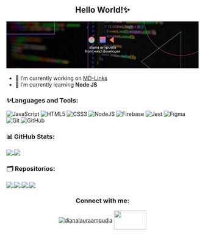 <h2 align="center"> Hello World!✨</h2>

![Masterhead](https://raw.githubusercontent.com/DianaAmpudia/DianaAmpudia/main/banner_dianaap.png)

- 🔭 I’m currently working on [MD-Links](https://github.com/DianaAmpudia/CDMX013-md-links)
- 🌱 I’m currently learning **Node JS**

### ✨Languages and Tools:

![JavaScript](https://img.shields.io/badge/JavaScript-F7DF1E?style=for-the-badge&logo=javascript&logoColor=black)
![HTML5](https://img.shields.io/badge/html5-%23E34F26.svg?style=for-the-badge&logo=html5&logoColor=white)
![CSS3](https://img.shields.io/badge/css3-%231572B6.svg?style=for-the-badge&logo=css3&logoColor=white)
![NodeJS](https://img.shields.io/badge/Node.js-43853D?style=for-the-badge&logo=node.js&logoColor=white)
![Firebase](https://img.shields.io/badge/firebase-%23039BE5.svg?style=for-the-badge&logo=firebase)
![Jest](https://img.shields.io/badge/-jest-%23C21325?style=for-the-badge&logo=jest&logoColor=white)
![Figma](https://img.shields.io/badge/figma-%23F24E1E.svg?style=for-the-badge&logo=figma&logoColor=white)
![Git](https://img.shields.io/badge/git-%23F05033.svg?style=for-the-badge&logo=git&logoColor=white)
![GitHub](https://img.shields.io/badge/github-%23121011.svg?style=for-the-badge&logo=github&logoColor=white)

### 📊 GitHub Stats:
<a href="https://github-readme-stats.vercel.app/api?username=dianaampudia&theme=aura&hide_border=false&include_all_commits=true&count_private=true">
  <img align="center" src="https://github-readme-stats.vercel.app/api?username=dianaampudia&theme=aura&hide_border=false&include_all_commits=true&count_private=true" width="355"/>
</a>
<a href="https://github-readme-stats.vercel.app/api/top-langs/?username=dianaampudia&theme=aura&hide_border=false&include_all_commits=true&count_private=true&layout=compact">
  <img align="center" src="https://github-readme-stats.vercel.app/api/top-langs/?username=dianaampudia&theme=aura&hide_border=false&include_all_commits=true&count_private=true&layout=compact"/>
</a>

### 🗂️ Repositorios:

<a href="https://github.com/DianaAmpudia/CDMX013-md-links">
  <img align="center" src="https://github-readme-stats.vercel.app/api/pin/?username=DianaAmpudia&repo=CDMX013-md-links&theme=aura" />
</a>
<a href="https://github.com/DianaAmpudia/CDMX013-social-network">
  <img align="center" src="https://github-readme-stats.vercel.app/api/pin/?username=DianaAmpudia&repo=CDMX013-social-network&theme=aura" />
</a>
<a href="https://github.com/DianaAmpudia/CDMX013-data-lovers">
  <img align="center" src="https://github-readme-stats.vercel.app/api/pin/?username=DianaAmpudia&repo=CDMX013-data-lovers&theme=aura" />
</a>
<a href="https://github.com/DianaAmpudia/CDMX013-social-network](https://github.com/DianaAmpudia/CDMX013-card-validation">
  <img align="center" src="https://github-readme-stats.vercel.app/api/pin/?username=DianaAmpudia&repo=CDMX013-card-validation&theme=aura" />
</a>

<h3 align="center">Connect with me:</h3>
<p align="center">
<a href="https://linkedin.com/in/dianalauraampudia" target="blank"><img align="center" src="https://raw.githubusercontent.com/rahuldkjain/github-profile-readme-generator/master/src/images/icons/Social/linked-in-alt.svg" alt="dianalauraampudia" height="50" width="40" /></a>
<a href="mailto:dianalauraampudia@gmail.com"><img align="center" src="https://1000logos.net/wp-content/uploads/2021/05/Gmail-logo.png" height="50" width="85" /></a>
</p>
